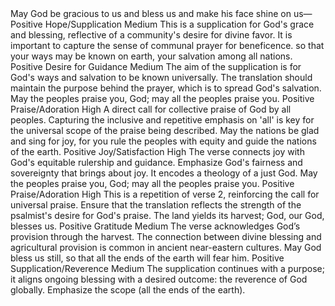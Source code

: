 <sentimentAnalysis>
    <psalm number="67">
        <verse number="0">
            <text>May God be gracious to us and bless us and make his face shine on us—</text>
            <polarity>Positive</polarity>
            <emotion>Hope/Supplication</emotion>
            <intensity>Medium</intensity>
            <context>This is a supplication for God's grace and blessing, reflective of a community's desire for divine favor. It is important to capture the sense of communal prayer for beneficence.</context>
        </verse>
        <verse number="1">
            <text>so that your ways may be known on earth, your salvation among all nations.</text>
            <polarity>Positive</polarity>
            <emotion>Desire for Guidance</emotion>
            <intensity>Medium</intensity>
            <context>The aim of the supplication is for God's ways and salvation to be known universally. The translation should maintain the purpose behind the prayer, which is to spread God's salvation.</context>
        </verse>
        <verse number="2">
            <text>May the peoples praise you, God; may all the peoples praise you.</text>
            <polarity>Positive</polarity>
            <emotion>Praise/Adoration</emotion>
            <intensity>High</intensity>
            <context>A direct call for collective praise of God by all peoples. Capturing the inclusive and repetitive emphasis on 'all' is key for the universal scope of the praise being described. </context>
        </verse>
        <verse number="3">
            <text>May the nations be glad and sing for joy, for you rule the peoples with equity and guide the nations of the earth.</text>
            <polarity>Positive</polarity>
            <emotion>Joy/Satisfaction</emotion>
            <intensity>High</intensity>
            <context>The verse connects joy with God's equitable rulership and guidance. Emphasize God's fairness and sovereignty that brings about joy. It encodes a theology of a just God.</context>
        </verse>
        <verse number="4">
            <text>May the peoples praise you, God; may all the peoples praise you.</text>
            <polarity>Positive</polarity>
            <emotion>Praise/Adoration</emotion>
            <intensity>High</intensity>
            <context>This is a repetition of verse 2, reinforcing the call for universal praise. Ensure that the translation reflects the strength of the psalmist's desire for God's praise.</context>
        </verse>
        <verse number="5">
            <text>The land yields its harvest; God, our God, blesses us.</text>
            <polarity>Positive</polarity>
            <emotion>Gratitude</emotion>
            <intensity>Medium</intensity>
            <context>The verse acknowledges God’s provision through the harvest. The connection between divine blessing and agricultural provision is common in ancient near-eastern cultures.</context>
        </verse>
        <verse number="6">
            <text>May God bless us still, so that all the ends of the earth will fear him.</text>
            <polarity>Positive</polarity>
            <emotion>Supplication/Reverence</emotion>
            <intensity>Medium</intensity>
            <context>The supplication continues with a purpose; it aligns ongoing blessing with a desired outcome: the reverence of God globally. Emphasize the scope (all the ends of the earth).</context>
        </verse>
    </psalm>
</sentimentAnalysis>